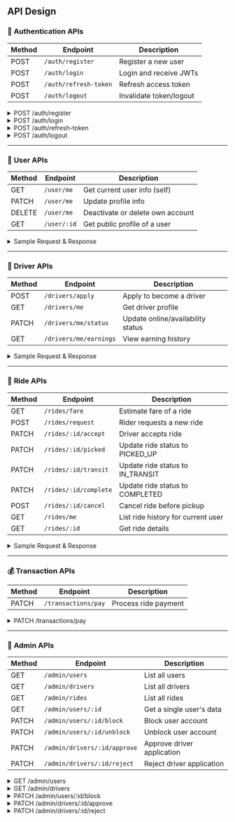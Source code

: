 ## API Design

### 🔐 **Authentication APIs**

| Method | Endpoint              | Description             |
| ------ | --------------------- | ----------------------- |
| POST   | `/auth/register`      | Register a new user     |
| POST   | `/auth/login`         | Login and receive JWTs  |
| POST   | `/auth/refresh-token` | Refresh access token    |
| POST   | `/auth/logout`        | Invalidate token/logout |

<details>
  <summary>POST /auth/register</summary>

**Sample Request**

```json
{
  "userName": "nafis",
  "email": "nafis@gmail.com",
  "password": "12x3tingTong!"
}
```

**Sample Response**

```json
{
  "statusCode": 201,
  "success": true,
  "message": "User registered successfully",
  "data": {
    "email": "nafis@gmail.com",
    "userName": "nafis",
    "role": "USER",
    "accountStatus": "active",
    "_id": "688da86f5adf6531e6852cfc",
    "createdAt": "2025-08-02T05:55:59.475Z"
  }
}
```

</details>

<details>
  <summary>POST /auth/login</summary>

**Sample Request**

```json
{
  "email": "nafis@gmail.com",
  "password": "12x3tingTong!"
}
```

**Sample Response**

```json
{
  "statusCode": 200,
  "success": true,
  "message": "User login successful",
  "data": {
    "accessToken": "access.token.value",
    "refreshToken": "refresh.token.value"
  }
}
```

</details>

<details>
  <summary>POST /auth/refresh-token</summary>

**Sample Request**

**Headers**
Authorization: Bearer <your-refresh-token>

**Sample Response**

```json
{
  "statusCode": 200,
  "success": true,
  "message": "Access token refreshed successfully",
  "data": {
    "accessToken": "eyJhbGciOiJIUzI1NiIsInR5cCI6IkpXVCJ9.eyJpZCI6IjY4OGQ5ZWU3Zjg2OGJkNjhiYmIyM2Y3MiIsImVtYWlsIjoicm9iQGdhbWFpbC5jb20iLCJyb2xlIjoiVVNFUiIsImlhdCI6MTc1NDExNDYxNCwiZXhwIjoxODQwNTE0NjE0fQ.KLb5NqbkotZjVFMytB3LofvDXs4ws0bf0say6ElsVoY",
    "refreshToken": "eyJhbGciOiJIUzI1NiIsInR5cCI6IkpXVCJ9.eyJpZCI6IjY4OGQ5ZWU3Zjg2OGJkNjhiYmIyM2Y3MiIsImVtYWlsIjoicm9iQGdhbWFpbC5jb20iLCJyb2xlIjoiVVNFUiIsImlhdCI6MTc1NDExMjMxNiwiZXhwIjoyMzU4OTEyMzE2fQ.-TXtydu_qzDWX_faxHUtSZtiw97t7wUu3xg0GJjDAUM"
  }
}
```

</details>

<details>
  <summary>POST /auth/logout</summary>

**Sample Response**

```json
{
  "statusCode": 200,
  "success": true,
  "message": "Logged out successfully",
  "data": null
}
```

</details>

---

### 👤 **User APIs**

| Method | Endpoint    | Description                      |
| ------ | ----------- | -------------------------------- |
| GET    | `/user/me`  | Get current user info (self)     |
| PATCH  | `/user/me`  | Update profile info              |
| DELETE | `/user/me`  | Deactivate or delete own account |
| GET    | `/user/:id` | Get public profile of a user     |

<details>
  <summary>Sample Request & Response</summary>

**GET /user/me**
Requires JWT in `Authorization` header.

**Response**

```json
{
  "statusCode": 200,
  "success": true,
  "message": "Your profile retrieved successfully",
  "data": {
    "_id": "688da86f5adf6531e6852cfc",
    "email": "nafis@gamail.com",
    "userName": "nafis",
    "role": "USER",
    "accountStatus": "active",
    "authProviders": [
      {
        "provider": "local",
        "providerId": "nafis@gamail.com"
      }
    ],
    "createdAt": "2025-08-02T05:55:59.475Z",
    "updatedAt": "2025-08-02T05:55:59.475Z"
  }
}
```

**PATCH /user/me**

**Request**

```json
{
  "userName": "nafiss"
}
```

**Response**

```json
{
  "statusCode": 200,
  "success": true,
  "message": "User data updated successfully",
  "data": {
    "_id": "688da86f5adf6531e6852cfc",
    "email": "nafis@gamail.com",
    "userName": "nafiss",
    "role": "USER",
    "accountStatus": "active",
    "authProviders": [
      {
        "provider": "local",
        "providerId": "nafis@gamail.com"
      }
    ],
    "createdAt": "2025-08-02T05:55:59.475Z",
    "updatedAt": "2025-08-02T06:09:28.252Z"
  }
}
```

**DELETE /user/me**

**Response**

```json
{
  "statusCode": 200,
  "success": true,
  "message": "User deleted (deactivated) successfully",
  "data": {
    "_id": "688da86f5adf6531e6852cfc",
    "email": "nafis@gamail.com",
    "userName": "nafiss",
    "role": "USER",
    "accountStatus": "deactivated",
    "authProviders": [
      {
        "provider": "local",
        "providerId": "nafis@gamail.com"
      }
    ],
    "createdAt": "2025-08-02T05:55:59.475Z",
    "updatedAt": "2025-08-02T06:12:26.142Z"
  }
}
```

**GET /user/\:id**
**Request**

`/user/688da86f5adf6531e6852cfc`

**Response**

```json
{
  "statusCode": 200,
  "success": true,
  "message": "Public Profile retrieved successfully",
  "data": {
    "name": "nafiss",
    "email": "nafis@gamail.com"
  }
}
```

</details>

---

### 🚗 **Driver APIs**

| Method | Endpoint               | Description                       |
| ------ | ---------------------- | --------------------------------- |
| POST   | `/drivers/apply`       | Apply to become a driver          |
| GET    | `/drivers/me`          | Get driver profile                |
| PATCH  | `/drivers/me/status`   | Update online/availability status |
| GET    | `/drivers/me/earnings` | View earning history              |

<details>
  <summary>Sample Request & Response</summary>

**POST /drivers/apply**

```json
{
  "driverLocation": {
    "latitude": 23.8103,
    "longitude": 90.4125
  },
  "vehicleInfo": {
    "vehicleType": "Car",
    "brand": "Toyota",
    "model": "Corolla",
    "year": 2020,
    "plateNumber": "DHK-5487"
  }
}
```

**Response**

```json
{
  "statusCode": 201,
  "success": true,
  "message": "Driver application submitted successfully",
  "data": {
    "userId": "688d9f33f868bd68bbb23f7b",
    "approvalStatus": "PENDING",
    "onlineStatus": "OFFLINE",
    "driverLocation": {
      "latitude": 23.8103,
      "longitude": 90.4125
    },
    "vehicleInfo": {
      "vehicleType": "Car",
      "brand": "Toyota",
      "model": "Corolla",
      "year": 2020,
      "plateNumber": "DHK-5487"
    },
    "_id": "688dad9b39d4876810a2d98e",
    "createdAt": "2025-08-02T06:18:03.519Z",
    "updatedAt": "2025-08-02T06:18:03.519Z"
  }
}
```

**GET /drivers/me**

Requires JWT in `Authorization` header.

**Response**

```json
{
  "statusCode": 200,
  "success": true,
  "message": "Your driver profile retrieved successfully",
  "data": {
    "_id": "688dad9b39d4876810a2d98e",
    "userId": "688d9f33f868bd68bbb23f7b",
    "approvalStatus": "APPROVED",
    "onlineStatus": "ONLINE",
    "driverLocation": {
      "latitude": 23.8103,
      "longitude": 90.4125
    },
    "vehicleInfo": {
      "vehicleType": "Car",
      "brand": "Toyota",
      "model": "Corolla",
      "year": 2020,
      "plateNumber": "DHK-5487"
    },
    "createdAt": "2025-08-02T06:18:03.519Z",
    "updatedAt": "2025-08-02T06:46:06.205Z"
  }
}
```

**PATCH /drivers/me/status**

```json
{
  "onlineStatus": "ONLINE"
}
```

**Response**

```json
{
  "statusCode": 200,
  "success": true,
  "message": "Driver status updated successfully",
  "data": {
    "_id": "688dad9b39d4876810a2d98e",
    "userId": "688d9f33f868bd68bbb23f7b",
    "approvalStatus": "APPROVED",
    "onlineStatus": "ONLINE",
    "driverLocation": {
      "latitude": 23.8103,
      "longitude": 90.4125
    },
    "vehicleInfo": {
      "vehicleType": "Car",
      "brand": "Toyota",
      "model": "Corolla",
      "year": 2020,
      "plateNumber": "DHK-5487"
    },
    "createdAt": "2025-08-02T06:18:03.519Z",
    "updatedAt": "2025-08-02T06:46:06.205Z"
  }
}
```

**GET /drivers/me/earnings**

**Response**

```json
{
  "statusCode": 200,
  "success": true,
  "data": [
    { "date": "2025-08-01", "amount": 50 },
    { "date": "2025-08-02", "amount": 75 }
  ]
}
```

</details>

---

### 🚕 **Ride APIs**

| Method | Endpoint              | Description                        |
| ------ | --------------------- | ---------------------------------- |
| GET    | `/rides/fare`         | Estimate fare of a ride            |
| POST   | `/rides/request`      | Rider requests a new ride          |
| PATCH  | `/rides/:id/accept`   | Driver accepts ride                |
| PATCH  | `/rides/:id/picked`   | Update ride status to PICKED_UP    |
| PATCH  | `/rides/:id/transit`  | Update ride status to IN_TRANSIT   |
| PATCH  | `/rides/:id/complete` | Update ride status to COMPLETED    |
| POST   | `/rides/:id/cancel`   | Cancel ride before pickup          |
| GET    | `/rides/me`           | List ride history for current user |
| GET    | `/rides/:id`          | Get ride details                   |

<details>
  <summary>Sample Request & Response</summary>

**GET /rides/fare**

```
?pickup=23.7,90.4&dropoff=23.8,90.5
```

**Response**

```json
{
  "statusCode": 200,
  "success": true,
  "data": {
    "estimatedFare": 120.5
  }
}
```

**POST /rides/request**

```json
{
  "pickup": { "lat": 23.7, "lng": 90.4 },
  "dropoff": { "lat": 23.8, "lng": 90.5 }
}
```

**Response**

```json
{
  "statusCode": 201,
  "success": true,
  "message": "Ride requested",
  "data": { ... }
}
```

**PATCH /rides/\:id/complete**

**Response**

```json
{
  "statusCode": 200,
  "success": true,
  "message": "Ride marked as completed"
}
```

</details>

---

### 💰 **Transaction APIs**

| Method | Endpoint            | Description          |
| ------ | ------------------- | -------------------- |
| PATCH  | `/transactions/pay` | Process ride payment |

<details>
  <summary>PATCH /transactions/pay</summary>

**Request**

```json
{
  "rideId": "abc123",
  "paymentMethod": "card"
}
```

**Response**

```json
{
  "statusCode": 200,
  "success": true,
  "message": "Payment successful",
  "data": {
    "transactionId": "txn_xyz123"
  }
}
```

</details>

---

### 💼 **Admin APIs**

| Method | Endpoint                     | Description                |
| ------ | ---------------------------- | -------------------------- |
| GET    | `/admin/users`               | List all users             |
| GET    | `/admin/drivers`             | List all drivers           |
| GET    | `/admin/rides`               | List all rides             |
| GET    | `/admin/users/:id`           | Get a single user's data   |
| PATCH  | `/admin/users/:id/block`     | Block user account         |
| PATCH  | `/admin/users/:id/unblock`   | Unblock user account       |
| PATCH  | `/admin/drivers/:id/approve` | Approve driver application |
| PATCH  | `/admin/drivers/:id/reject`  | Reject driver application  |

<details>
  <summary>GET /admin/users</summary>

**Response**

```json
{
  "statusCode": 200,
  "success": true,
  "message": "Users fetched successfully",
  "data": [
    {
      "_id": "688d9ee7f868bd68bbb23f72",
      "email": "rob@gamail.com",
      "userName": "rob",
      "password": "$purebcrypt$12$fcf35aeae6ce7673a5a9becebd64fba1$1ce8f7e7dc6bd8eaab402471dc744f30a5703f8ba3ba10bd66aef1c6fd96c92d",
      "role": "USER",
      "accountStatus": "active",
      "authProviders": [
        {
          "provider": "local",
          "providerId": "rob@gamail.com"
        }
      ],
      "createdAt": "2025-08-02T05:15:19.272Z",
      "updatedAt": "2025-08-02T05:15:19.272Z"
    },
    {
      "_id": "688d9f33f868bd68bbb23f7b",
      "email": "lucky@gamail.com",
      "userName": "lucky",
      "password": "$purebcrypt$12$dd4b581e9359f8cd65bd16ca57887624$980b6b4fc4d183a172f9332ae04e4b79321dde5ea63a693e007082d6a00e6d7b",
      "role": "DRIVER",
      "accountStatus": "active",
      "authProviders": [
        {
          "provider": "local",
          "providerId": "lucky@gamail.com"
        }
      ],
      "createdAt": "2025-08-02T05:16:35.805Z",
      "updatedAt": "2025-08-02T06:36:35.799Z"
    },
    ....
  ]
}
```

</details>

<details>
  <summary>GET /admin/drivers</summary>

**Response**

```json
{
  "statusCode": 200,
  "success": true,
  "message": "Drivers fetched successfully",
  "data": [
    {
      "_id": "688dad9b39d4876810a2d98e",
      "userId": "688d9f33f868bd68bbb23f7b",
      "approvalStatus": "APPROVED",
      "onlineStatus": "OFFLINE",
      "driverLocation": {
        "latitude": 23.8103,
        "longitude": 90.4125
      },
      "vehicleInfo": {
        "vehicleType": "Car",
        "brand": "Toyota",
        "model": "Corolla",
        "year": 2020,
        "plateNumber": "DHK-5487"
      },
      "createdAt": "2025-08-02T06:18:03.519Z",
      "updatedAt": "2025-08-02T06:36:35.796Z"
    },
    ....
  ]
}
```

</details>

<details>
  <summary>PATCH /admin/users/:id/block</summary>

**Response**

```json
{
  "statusCode": 200,
  "success": true,
  "message": "User blocked"
}
```

</details>

<details>
  <summary>PATCH /admin/drivers/:id/approve</summary>

**Sample Request**

`PATCH /admin/drivers/688dad9b39d4876810a2d98e/approve`

**Response**

```json
{
  "statusCode": 200,
  "success": true,
  "message": "Driver approved successfully",
  "data": {
    "_id": "688dad9b39d4876810a2d98e",
    "userId": "688d9f33f868bd68bbb23f7b",
    "approvalStatus": "APPROVED",
    "onlineStatus": "OFFLINE",
    "driverLocation": {
      "latitude": 23.8103,
      "longitude": 90.4125
    },
    "vehicleInfo": {
      "vehicleType": "Car",
      "brand": "Toyota",
      "model": "Corolla",
      "year": 2020,
      "plateNumber": "DHK-5487"
    },
    "createdAt": "2025-08-02T06:18:03.519Z",
    "updatedAt": "2025-08-02T06:33:12.765Z"
  }
}
```

</details>

<details>
  <summary>PATCH /admin/drivers/:id/reject</summary>

**Sample Request**

`PATCH /admin/drivers/688dad9b39d4876810a2d98e/reject`

**Response**

```json
{
  "statusCode": 200,
  "success": true,
  "message": "Driver rejected successfully",
  "data": {
    "_id": "688dad9b39d4876810a2d98e",
    "userId": "688d9f33f868bd68bbb23f7b",
    "approvalStatus": "REJECTED",
    "onlineStatus": "OFFLINE",
    "driverLocation": {
      "latitude": 23.8103,
      "longitude": 90.4125
    },
    "vehicleInfo": {
      "vehicleType": "Car",
      "brand": "Toyota",
      "model": "Corolla",
      "year": 2020,
      "plateNumber": "DHK-5487"
    },
    "createdAt": "2025-08-02T06:18:03.519Z",
    "updatedAt": "2025-08-02T06:35:53.476Z"
  }
}
```

</details>
